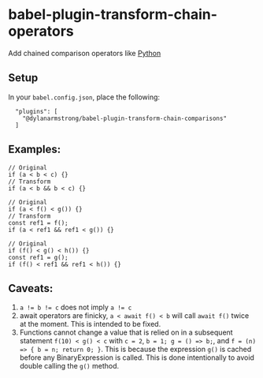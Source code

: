 # babel-plugin-transform-chain-operators

Add chained comparison operators like
[Python](https://docs.python.org/c/reference/expressions.html#comparisons)

## Setup

In your `babel.config.json`, place the following:

```
  "plugins": [
    "@dylanarmstrong/babel-plugin-transform-chain-comparisons"
  ]
```

## Examples:
```
// Original
if (a < b < c) {}
// Transform
if (a < b && b < c) {}

// Original
if (a < f() < g()) {}
// Transform
const ref1 = f();
if (a < ref1 && ref1 < g()) {}

// Original
if (f() < g() < h()) {}
const ref1 = g();
if (f() < ref1 && ref1 < h()) {}
```

## Caveats:
1. `a != b != c` does not imply `a != c`
2. await operators are finicky, `a < await f() < b` will call `await f()` twice
   at the moment. This is intended to be fixed.
3. Functions cannot change a value that is relied on in a subsequent statement
  `f(10) < g() < c` with `c = 2`, `b = 1; g = () => b;`, and
  `f = (n) => { b = n; return 0; }`.
   This is because the expression `g()` is cached before any BinaryExpression
   is called. This is done intentionally to avoid double calling the `g()`
   method.
